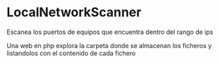 # LocalNetworkScanner
Escanea los puertos de equipos que encuentra dentro del rango de ips

Una web en php explora la carpeta donde se almacenan los ficheros y listandolos con el contenido de cada fichero

